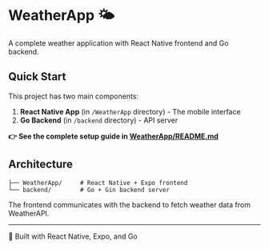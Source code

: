# WeatherApp 🌤️

A complete weather application with React Native frontend and Go backend.

## Quick Start

This project has two main components:

1. **React Native App** (in `/WeatherApp` directory) - The mobile interface
2. **Go Backend** (in `/backend` directory) - API server

**👉 See the complete setup guide in [WeatherApp/README.md](./WeatherApp/README.md)**

## Architecture

```
├── WeatherApp/     # React Native + Expo frontend
└── backend/        # Go + Gin backend server
```

The frontend communicates with the backend to fetch weather data from WeatherAPI.

---

📱 Built with React Native, Expo, and Go
